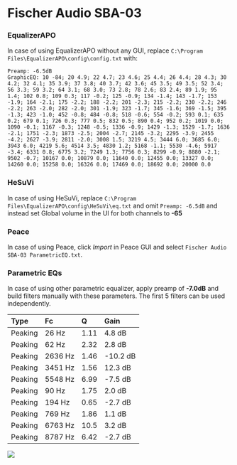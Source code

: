 # Fischer Audio SBA-03

### EqualizerAPO
In case of using EqualizerAPO without any GUI, replace `C:\Program Files\EqualizerAPO\config\config.txt`
with:
```
Preamp: -6.5dB
GraphicEQ: 10 -84; 20 4.9; 22 4.7; 23 4.6; 25 4.4; 26 4.4; 28 4.3; 30 4.2; 32 4.1; 35 3.9; 37 3.8; 40 3.7; 42 3.6; 45 3.5; 49 3.5; 52 3.4; 56 3.3; 59 3.2; 64 3.1; 68 3.0; 73 2.8; 78 2.6; 83 2.4; 89 1.9; 95 1.4; 102 0.8; 109 0.3; 117 -0.2; 125 -0.9; 134 -1.4; 143 -1.7; 153 -1.9; 164 -2.1; 175 -2.2; 188 -2.2; 201 -2.3; 215 -2.2; 230 -2.2; 246 -2.2; 263 -2.0; 282 -2.0; 301 -1.9; 323 -1.7; 345 -1.6; 369 -1.5; 395 -1.3; 423 -1.0; 452 -0.8; 484 -0.8; 518 -0.6; 554 -0.2; 593 0.1; 635 0.2; 679 0.1; 726 0.3; 777 0.5; 832 0.5; 890 0.4; 952 0.2; 1019 0.0; 1090 -0.1; 1167 -0.3; 1248 -0.5; 1336 -0.9; 1429 -1.3; 1529 -1.7; 1636 -2.1; 1751 -2.3; 1873 -2.5; 2004 -2.7; 2145 -3.2; 2295 -3.9; 2455 -4.2; 2627 -3.9; 2811 -2.0; 3008 1.5; 3219 4.5; 3444 6.0; 3685 6.0; 3943 6.0; 4219 5.6; 4514 3.5; 4830 1.2; 5168 -1.1; 5530 -4.6; 5917 -3.4; 6331 0.8; 6775 3.2; 7249 1.3; 7756 0.3; 8299 -0.9; 8880 -2.1; 9502 -0.7; 10167 0.0; 10879 0.0; 11640 0.0; 12455 0.0; 13327 0.0; 14260 0.0; 15258 0.0; 16326 0.0; 17469 0.0; 18692 0.0; 20000 0.0
```

### HeSuVi
In case of using HeSuVi, replace `C:\Program Files\EqualizerAPO\config\HeSuVi\eq.txt` and omit `Preamp:
-6.5dB` and instead set Global volume in the UI for both channels to **-65**

### Peace
In case of using Peace, click *Import* in Peace GUI and select `Fischer Audio SBA-03 ParametricEQ.txt`.

### Parametric EQs
In case of using other parametric equalizer, apply preamp of **-7.0dB** and build filters manually with
these parameters. The first 5 filters can be used independently.

| Type    | Fc      |     Q | Gain     |
|:--------|:--------|:------|:---------|
| Peaking | 26 Hz   |  1.11 | 4.8 dB   |
| Peaking | 62 Hz   |  2.32 | 2.8 dB   |
| Peaking | 2636 Hz |  1.46 | -10.2 dB |
| Peaking | 3451 Hz |  1.56 | 12.3 dB  |
| Peaking | 5548 Hz |  6.99 | -7.5 dB  |
| Peaking | 90 Hz   |  1.75 | 2.0 dB   |
| Peaking | 194 Hz  |  0.65 | -2.7 dB  |
| Peaking | 769 Hz  |  1.86 | 1.1 dB   |
| Peaking | 6763 Hz | 10.5  | 3.2 dB   |
| Peaking | 8787 Hz |  6.42 | -2.7 dB  |

![](https://raw.githubusercontent.com/jaakkopasanen/AutoEq/master/results/innerfidelity/sbaf-serious/Fischer%20Audio%20SBA-03/Fischer%20Audio%20SBA-03.png)